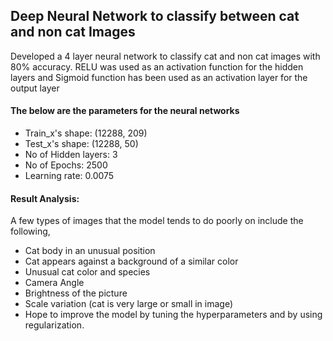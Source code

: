 ## Deep Neural Network to classify between cat and non cat Images
Developed a 4 layer neural network to classify cat and non cat images with 80% accuracy. RELU was used as an activation function for the hidden layers and Sigmoid function has been used as an activation layer for the output layer

#### The below are the parameters for the neural networks
* Train_x's shape: (12288, 209)
* Test_x's shape: (12288, 50)
* No of Hidden layers: 3
* No of Epochs: 2500
* Learning rate: 0.0075

#### Result Analysis:
A few types of images that the model tends to do poorly on include the following,

* Cat body in an unusual position
* Cat appears against a background of a similar color
* Unusual cat color and species
* Camera Angle
* Brightness of the picture
* Scale variation (cat is very large or small in image)
* Hope to improve the model by tuning the hyperparameters and by using regularization.
